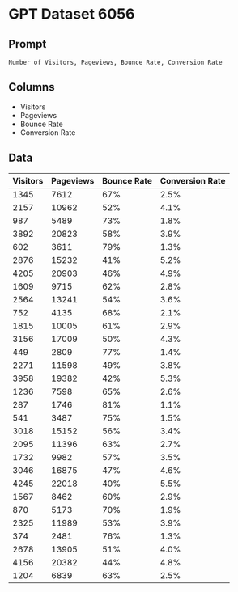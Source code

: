 # GPT Dataset 6056
## Prompt
```
Number of Visitors, Pageviews, Bounce Rate, Conversion Rate
```
## Columns
- Visitors
- Pageviews
- Bounce Rate
- Conversion Rate

## Data
| Visitors | Pageviews | Bounce Rate | Conversion Rate |
| -------- | ---------| -----------| ----------------|
| 1345     | 7612     | 67%        | 2.5%            |
| 2157     | 10962    | 52%        | 4.1%            |
| 987      | 5489     | 73%        | 1.8%            |
| 3892     | 20823    | 58%        | 3.9%            |
| 602      | 3611     | 79%        | 1.3%            |
| 2876     | 15232    | 41%        | 5.2%            |
| 4205     | 20903    | 46%        | 4.9%            |
| 1609     | 9715     | 62%        | 2.8%            |
| 2564     | 13241    | 54%        | 3.6%            |
| 752      | 4135     | 68%        | 2.1%            |
| 1815     | 10005    | 61%        | 2.9%            |
| 3156     | 17009    | 50%        | 4.3%            |
| 449      | 2809     | 77%        | 1.4%            |
| 2271     | 11598    | 49%        | 3.8%            |
| 3958     | 19382    | 42%        | 5.3%            |
| 1236     | 7598     | 65%        | 2.6%            |
| 287      | 1746     | 81%        | 1.1%            |
| 541      | 3487     | 75%        | 1.5%            |
| 3018     | 15152    | 56%        | 3.4%            |
| 2095     | 11396    | 63%        | 2.7%            |
| 1732     | 9982     | 57%        | 3.5%            |
| 3046     | 16875    | 47%        | 4.6%            |
| 4245     | 22018    | 40%        | 5.5%            |
| 1567     | 8462     | 60%        | 2.9%            |
| 870      | 5173     | 70%        | 1.9%            |
| 2325     | 11989    | 53%        | 3.9%            |
| 374      | 2481     | 76%        | 1.3%            |
| 2678     | 13905    | 51%        | 4.0%            |
| 4156     | 20382    | 44%        | 4.8%            |
| 1204     | 6839     | 63%        | 2.5%            |
